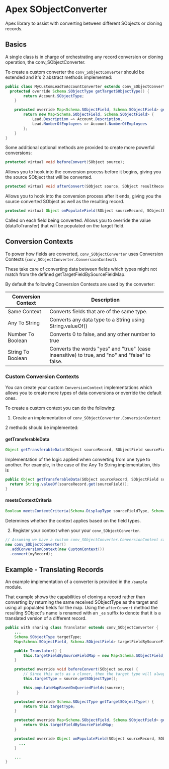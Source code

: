 # Apex SObjectConverter

Apex library to assist with converting between different SObjects or cloning records.

## Basics

A single class is in charge of orchestrating any record conversion or cloning operation, the conv_SObjectConverter.

To create a custom converter the `conv_SObjectConverter` should be extended and it's 2 abstract methods implemented:

```java
public class MyCustomLeadToAccountConverter extends conv_SObjectConverter {
  protected override Schema.SObjectType getTargetSObjectType() {
        return Account.SObjectType;
    }

    protected override Map<Schema.SObjectField, Schema.SObjectField> getTargetFieldBySourceFieldMap() {
        return new Map<Schema.SObjectField, Schema.SObjectField> {
            Lead.Description => Account.Description, 
            Lead.NumberOfEmployees => Account.NumberOfEmployees
        };
    }
}
```

Some additional optional methods are provided to create more powerful conversions:

```java
protected virtual void beforeConvert(SObject source);
```

Allows you to hook into the conversion process before it begins, giving you the source SObject that will be converted.

```java
protected virtual void afterConvert(SObject source, SObject resultRecord);
```

Allows you to hook into the conversion process after it ends, giving you the source converted SObject as well as the resulting record.

```java
protected virtual Object onPopulateField(SObject sourceRecord, SObjectField sourceField, Object dataToTransfer);
```

Called on each field being converted. Allows you to override the value (dataToTransfer) that will be populated on the target field.

## Conversion Contexts

To power how fields are converted, `conv_SObjectConverter` uses Conversion Contexts (`conv_SObjectConverter.ConversionContext`).

These take care of converting data between fields which types might not match from the defined getTargetFieldBySourceFieldMap.

By default the following Conversion Contexts are used by the converter:

| Conversion Context | Description |
| ------------- | ------------- |
| Same Context  | Converts fields that are of the same type.  |
| Any To String  | Converts any data type to a String using String.valueOf() |
| Number To Boolean  | Converts 0 to false, and any other number to true |
| String To Boolean  | Converts the words "yes" and "true" (case insensitive) to true, and "no" and "false" to false. |

### Custom Conversion Contexts

You can create your custom `ConversionContext` implementations which allows you to create more types of data conversions or override the default ones.

To create a custom context you can do the following:
1.  Create an implementation of `conv_SObjectConverter.ConversionContext`

2 methods should be implemented: 

#### getTransferableData

```java
Object getTransferableData(SObject sourceRecord, SObjectField sourceField);
```

Implementation of the logic applied when converting from one type to another. For example, in the case of the Any To String implementation, this is 

```java
public Object getTransferableData(SObject sourceRecord, SObjectField sourceField) {
  return String.valueOf(sourceRecord.get(sourceField));
}
```

#### meetsContextCriteria

```java
Boolean meetsContextCriteria(Schema.DisplayType sourceFieldType, Schema.DisplayType targetFieldType);
```

Determines whether the context applies based on the field types.

2. Register your context when your your `conv_SObjectConverter`.
   
```java
// Assuming we have a custom conv_SObjectConverter.ConversionContext called CustomContext.
new conv_SObjectConverter()
  .addConversionContext(new CustomContext())
  .convert(myRecord);
```


## Example - Translating Records

An example implementation of a converter is provided in the `/sample` module. 

That example shows the capabilities of cloning a record rather than converting by returning the same received SObjectType as the target and using all populated fields for the map. Using the `afterConvert` method the resulting SObject's name is renamed with an `_es` suffix to denote that it is a translated version of a different record.

```java
public with sharing class Translator extends conv_SObjectConverter {
    ...
    Schema.SObjectType targetType;
    Map<Schema.SObjectField, Schema.SObjectField> targetFieldBySourceFieldMap;

    public Translator() {
        this.targetFieldBySourceFieldMap = new Map<Schema.SObjectField, Schema.SObjectField>();
    }

    protected override void beforeConvert(SObject source) {
        // Since this acts as a cloner, then the target type will always be the same as the source's.
        this.targetType = source.getSObjectType();

        this.populateMapBasedOnQueriedFields(source);
     }

    protected override Schema.SObjectType getTargetSObjectType() {
        return this.targetType;
    }

    protected override Map<Schema.SObjectField, Schema.SObjectField> getTargetFieldBySourceFieldMap() {
        return this.targetFieldBySourceFieldMap;
    }

    protected override Object onPopulateField(SObject sourceRecord, SObjectField sourceField, Object dataToTransfer) { 
      ...
    }

    ...
}
```
